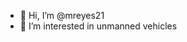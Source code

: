 - 👋 Hi, I’m @mreyes21
- 👀 I’m interested in unmanned vehicles


<!---
mreyes21/mreyes21 is a ✨ special ✨ repository because its `README.md` (this file) appears on your GitHub profile.
You can click the Preview link to take a look at your changes.
--->
